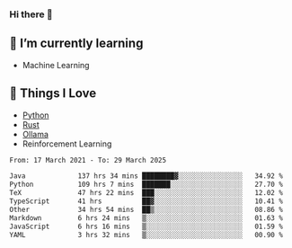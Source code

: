 ### Hi there 👋
<!-- ## About Me -->

## 🌱 I’m currently learning
- Machine Learning

## 🥰 Things I Love
- [Python](https://www.python.org/) 
- [Rust](https://www.rust-lang.org/)
- [Ollama](https://ollama.com)
- Reinforcement Learning

<!--START_SECTION:waka-->

```txt
From: 17 March 2021 - To: 29 March 2025

Java             137 hrs 34 mins ████████▓░░░░░░░░░░░░░░░░   34.92 %
Python           109 hrs 7 mins  ███████░░░░░░░░░░░░░░░░░░   27.70 %
TeX              47 hrs 22 mins  ███░░░░░░░░░░░░░░░░░░░░░░   12.02 %
TypeScript       41 hrs          ██▓░░░░░░░░░░░░░░░░░░░░░░   10.41 %
Other            34 hrs 54 mins  ██▒░░░░░░░░░░░░░░░░░░░░░░   08.86 %
Markdown         6 hrs 24 mins   ▒░░░░░░░░░░░░░░░░░░░░░░░░   01.63 %
JavaScript       6 hrs 16 mins   ▒░░░░░░░░░░░░░░░░░░░░░░░░   01.59 %
YAML             3 hrs 32 mins   ▒░░░░░░░░░░░░░░░░░░░░░░░░   00.90 %
```

<!--END_SECTION:waka-->

<!--
**CharlesC03/CharlesC03** is a ✨ _special_ ✨ repository because its `README.md` (this file) appears on your GitHub profile.

Here are some ideas to get you started:

- 🔭 I’m currently working on ...
- 🌱 I’m currently learning ...
- 👯 I’m looking to collaborate on ...
- 🤔 I’m looking for help with ...
- 💬 Ask me about ...
- 📫 How to reach me: ...
- 😄 Pronouns: ...
- ⚡ Fun fact: ...
-->
